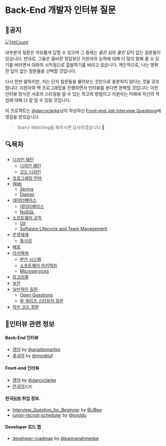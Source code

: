 Back-End 개발자 인터뷰 질문
======================================
## 📌공지
[![HitCount](http://hits.dwyl.io/nesoy/Back-end-Developer-Interview-Questions.svg)](http://hits.dwyl.io/nesoy/Back-end-Developer-Interview-Questions)

대부분의 질문은 자유롭게 답할 수 있으며 그 중에는 *옳은 답*과 *틀린 답*이 없는 질문들이 있습니다. 반대로, 그들은 올바른 정답보단 지원자의 능력에 대해 더 많이 말해 줄 수 있기를 바라면서 대화의 시작점으로 출발하기를 바라고 있습니다. 개인적으로, 나는 명확한 답이 없는 질문들을 선택할 것입니다.

다시 한번 말하지만, 저는 단지 질문들을 물어보는 것만으로 충분하지 않다는 것을 강조합니다. 지원자와 짝 프로그래밍을 진행하면서 인터뷰를 본다면 완벽할 것입니다: 이런 인터뷰 방식은 서로의 스타일을 알 수 있는 최고의 방법이고 지원자는 미래에 자신의 작업에 대해 더 잘 알 수 있을 것입니다.

이 프로젝트는 [@darcyclarke](https://github.com/darcyclarke)님이 작성하신 [Front-end Job Interview Questions](https://github.com/darcyclarke/Front-end-Developer-Interview-Questions)에 영감을 받았습니다.

> Star나 Watching을 해주시면 감사하겠습니다.🙏

## 🔍<a name='toc'>목차 </a>
- [디자인 패턴](/DesignPattern/README.md)
    - [디자인 패턴](/DesignPattern/README.md#patterns)
    - [코드 디자인](/DesignPattern/README.md#design)
- [프로그래밍 언어](/Language/README.md#languages)
- [Web](/Web/README.md#web)
    - [Spring](/Web/README.md#spring)
    - [Django](/Web/README.md#django)
- [데이터베이스](/Database/README.md)
    - [데이터베이스](/Database/README.md#databases)
    - [NoSQL](/Database/README.md#nosql)
- [소프트웨어 공학](/SoftwareEngineering/README.md)
    - [Git](/SoftwareEngineering/README.md#git)
    - [Software Lifecycle and Team Management](/SoftwareEngineering/README.md#management)
- [운영체제](/OS/README.md)
    - [동시성](/OS/README.md#concurrency)
- [배포](/Deploy/README.md#deploy)
- [아키텍쳐](/Architecture/README.md)
    - [분산 시스템](/Architecture/README.md#distributed)
    - [소프트웨어 아키텍처](/Architecture/README.md#architecture)
    - [Microservices](/Architecture/README.md#microservice)
- [알고리즘](/Algorithms/README.md#algorithms)
- [보안](/Security/README.md#security)
- [일반적인 질문](/General/README.md#general)
    - [Open Questions](/General/README.md#open)
    - [빌 게이츠 스타일의 질문](/General/README.md#billgates)
- [작은 코드 질문](/Code/README.md#snippets)  

## 💼인터뷰 관련 정보
#### Back-End 인터뷰
- [영어](https://github.com/arialdomartini/Back-End-Developer-Interview-Questions) by [@arialdomartini](https://github.com/arialdomartini).
- [중국어](https://github.com/monklof/Back-End-Developer-Interview-Questions) by [@monklof](https://github.com/monklof).

#### Front-end 인터뷰
- [영어](https://github.com/darcyclarke/Front-end-Developer-Interview-Questions) by [@darcyclarke](https://github.com/darcyclarke)
- [한국어](https://github.com/h5bp/Front-end-Developer-Interview-Questions/tree/master/Translations/Korean)🇰🇷

#### 한국🇰🇷 취업 정보.
- [Interview_Question_for_Beginner](https://github.com/JaeYeopHan/Interview_Question_for_Beginner) by [@JBee](https://github.com/JaeYeopHan)
- [junior-recruit-scheduler](https://github.com/jojoldu/junior-recruit-scheduler) by [@jojoldu](https://github.com/jojoldu)

#### Developer 로드 맵
- [developer-roadmap](https://github.com/kamranahmedse/developer-roadmap) by [@kamranahmedse](https://github.com/kamranahmedse/)